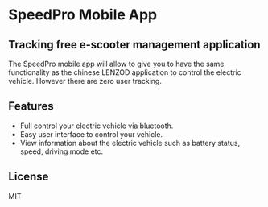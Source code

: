 # SpeedPro Mobile App
## Tracking free e-scooter management application


The SpeedPro mobile app will allow to give you to have the same functionality as the chinese LENZOD application to control the electric vehicle. However there are zero user tracking.

## Features

- Full control your electric vehicle via bluetooth.
- Easy user interface to control your vehicle.
- View information about the electric vehicle such as battery status, speed, driving mode etc.


## License
MIT


